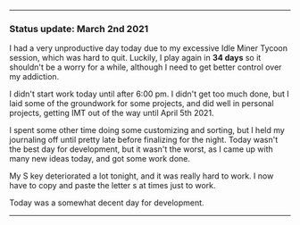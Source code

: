 ***

### Status update: March 2nd 2021

I had a very unproductive day today due to my excessive Idle Miner Tycoon session, which was hard to quit. Luckily, I play again in **34 days** so it shouldn't be a worry for a while, although I need to get better control over my addiction.

I didn't start work today until after 6:00 pm. I didn't get too much done, but I laid some of the groundwork for some projects, and did well in personal projects, getting IMT out of the way until April 5th 2021.

I spent some other time doing some customizing and sorting, but I held my journaling off until pretty late before finalizing for the night. Today wasn't the best day for development, but it wasn't the worst, as I came up with many new ideas today, and got some work done.

My S key deteriorated a lot tonight, and it was really hard to work. I now have to copy and paste the letter s at times just to work.

Today was a somewhat decent day for development.

***

